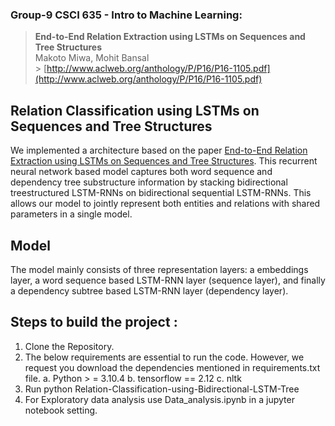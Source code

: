 ### Group-9 CSCI 635 - Intro to Machine Learning:

> **End-to-End Relation Extraction using LSTMs on Sequences and Tree Structures**<br>
> Makoto Miwa, Mohit Bansal<br> > [http://www.aclweb.org/anthology/P/P16/P16-1105.pdf](http://www.aclweb.org/anthology/P/P16/P16-1105.pdf)

## Relation Classification using LSTMs on Sequences and Tree Structures

We implemented a architecture based on the paper [End-to-End Relation Extraction using LSTMs
on Sequences and Tree Structures](http://www.aclweb.org/anthology/P/P16/P16-1105.pdf). This recurrent neural network based model captures both word sequence and dependency tree substructure information by stacking bidirectional treestructured LSTM-RNNs on bidirectional sequential LSTM-RNNs. This allows our model to jointly represent both entities and relations with shared parameters in a single model.

## Model

The model mainly consists of three representation layers:
a embeddings layer, a word sequence based LSTM-RNN layer (sequence layer), and finally a dependency subtree based LSTM-RNN layer (dependency layer).

## Steps to build the project :

1. Clone the Repository.
2. The below requirements are essential to run the code. However, we request you download the dependencies mentioned in requirements.txt file.
   a. Python > = 3.10.4
   b. tensorflow == 2.12
   c. nltk
3. Run python Relation-Classification-using-Bidirectional-LSTM-Tree
4. For Exploratory data analysis use Data_analysis.ipynb in a jupyter notebook setting.

